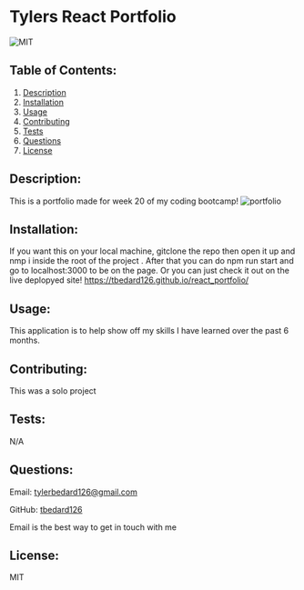 # Tylers React Portfolio

![MIT](https://img.shields.io/badge/license-MIT-blue)

## Table of Contents:

1. [Description](#description)
2. [Installation](#installation)
3. [Usage](#usage)
4. [Contributing](#contributing)
5. [Tests](#tests)
6. [Questions](#questions)
7. [License](#license)

## Description:

This is a portfolio made for week 20 of my coding bootcamp!
![portfolio](/react_portfolio/images/portfolio_pic_react)

## Installation:

If you want this on your local machine, gitclone the repo then open it up and nmp i inside the root of the project . After that you can do npm run start and go to localhost:3000 to be on the page. Or you can just check it out on the live deplopyed site! https://tbedard126.github.io/react_portfolio/

## Usage:

This application is to help show off my skills I have learned over the past 6 months.

## Contributing:

This was a solo project

## Tests:

N/A

## Questions:

Email: tylerbedard126@gmail.com

GitHub:
[tbedard126](https://github.com/tbedard126)

Email is the best way to get in touch with me

## License:

MIT
